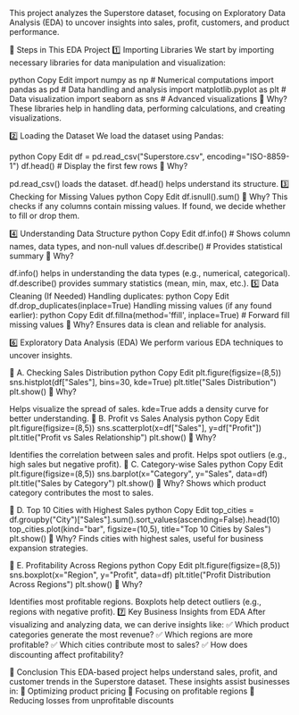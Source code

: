 This project analyzes the Superstore dataset, focusing on Exploratory Data Analysis (EDA) to uncover insights into sales, profit, customers, and product performance.

🔹 Steps in This EDA Project
1️⃣ Importing Libraries
We start by importing necessary libraries for data manipulation and visualization:

python
Copy
Edit
import numpy as np        # Numerical computations
import pandas as pd       # Data handling and analysis
import matplotlib.pyplot as plt  # Data visualization
import seaborn as sns     # Advanced visualizations
🔹 Why? These libraries help in handling data, performing calculations, and creating visualizations.

2️⃣ Loading the Dataset
We load the dataset using Pandas:

python
Copy
Edit
df = pd.read_csv("Superstore.csv", encoding="ISO-8859-1")
df.head()  # Display the first few rows
🔹 Why?

pd.read_csv() loads the dataset.
df.head() helps understand its structure.
3️⃣ Checking for Missing Values
python
Copy
Edit
df.isnull().sum()
🔹 Why?
This checks if any columns contain missing values. If found, we decide whether to fill or drop them.

4️⃣ Understanding Data Structure
python
Copy
Edit
df.info()  # Shows column names, data types, and non-null values
df.describe()  # Provides statistical summary
🔹 Why?

df.info() helps in understanding the data types (e.g., numerical, categorical).
df.describe() provides summary statistics (mean, min, max, etc.).
5️⃣ Data Cleaning (If Needed)
Handling duplicates:
python
Copy
Edit
df.drop_duplicates(inplace=True)
Handling missing values (if any found earlier):
python
Copy
Edit
df.fillna(method='ffill', inplace=True)  # Forward fill missing values
🔹 Why?
Ensures data is clean and reliable for analysis.

6️⃣ Exploratory Data Analysis (EDA)
We perform various EDA techniques to uncover insights.

📌 A. Checking Sales Distribution
python
Copy
Edit
plt.figure(figsize=(8,5))
sns.histplot(df["Sales"], bins=30, kde=True)
plt.title("Sales Distribution")
plt.show()
🔹 Why?

Helps visualize the spread of sales.
kde=True adds a density curve for better understanding.
📌 B. Profit vs Sales Analysis
python
Copy
Edit
plt.figure(figsize=(8,5))
sns.scatterplot(x=df["Sales"], y=df["Profit"])
plt.title("Profit vs Sales Relationship")
plt.show()
🔹 Why?

Identifies the correlation between sales and profit.
Helps spot outliers (e.g., high sales but negative profit).
📌 C. Category-wise Sales
python
Copy
Edit
plt.figure(figsize=(8,5))
sns.barplot(x="Category", y="Sales", data=df)
plt.title("Sales by Category")
plt.show()
🔹 Why?
Shows which product category contributes the most to sales.

📌 D. Top 10 Cities with Highest Sales
python
Copy
Edit
top_cities = df.groupby("City")["Sales"].sum().sort_values(ascending=False).head(10)
top_cities.plot(kind="bar", figsize=(10,5), title="Top 10 Cities by Sales")
plt.show()
🔹 Why?
Finds cities with highest sales, useful for business expansion strategies.

📌 E. Profitability Across Regions
python
Copy
Edit
plt.figure(figsize=(8,5))
sns.boxplot(x="Region", y="Profit", data=df)
plt.title("Profit Distribution Across Regions")
plt.show()
🔹 Why?

Identifies most profitable regions.
Boxplots help detect outliers (e.g., regions with negative profit).
7️⃣ Key Business Insights from EDA
After visualizing and analyzing data, we can derive insights like:
✅ Which product categories generate the most revenue?
✅ Which regions are more profitable?
✅ Which cities contribute most to sales?
✅ How does discounting affect profitability?

🚀 Conclusion
This EDA-based project helps understand sales, profit, and customer trends in the Superstore dataset. These insights assist businesses in:
🔹 Optimizing product pricing
🔹 Focusing on profitable regions
🔹 Reducing losses from unprofitable discounts
